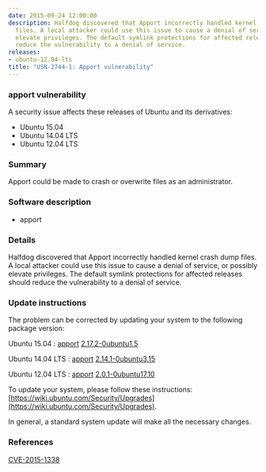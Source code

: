 ```yaml
---
date: 2015-09-24 12:00:00
description: Halfdog discovered that Apport incorrectly handled kernel crash dump
  files. A local attacker could use this issue to cause a denial of service, or possibly
  elevate privileges. The default symlink protections for affected releases should
  reduce the vulnerability to a denial of service.
releases:
- ubuntu-12.04-lts
title: "USN-2744-1: Apport vulnerability"
---
```


### apport vulnerability

A security issue affects these releases of Ubuntu and its derivatives:

* Ubuntu 15.04
* Ubuntu 14.04 LTS
* Ubuntu 12.04 LTS

### Summary

Apport could be made to crash or overwrite files as an administrator. 

### Software description

* apport 

### Details

Halfdog discovered that Apport incorrectly handled kernel crash dump files. A local attacker could use this issue to cause a denial of service, or possibly elevate privileges. The default symlink protections for affected releases should reduce the vulnerability to a denial of service. 

### Update instructions

The problem can be corrected by updating your system to the following package version:

Ubuntu 15.04
 : [apport](https://launchpad.net/ubuntu/+source/apport) <span> [2.17.2-0ubuntu1.5](https://launchpad.net/ubuntu/+source/apport/2.17.2-0ubuntu1.5) </span> 

Ubuntu 14.04 LTS
 : [apport](https://launchpad.net/ubuntu/+source/apport) <span> [2.14.1-0ubuntu3.15](https://launchpad.net/ubuntu/+source/apport/2.14.1-0ubuntu3.15) </span> 

Ubuntu 12.04 LTS
 : [apport](https://launchpad.net/ubuntu/+source/apport) <span> [2.0.1-0ubuntu17.10](https://launchpad.net/ubuntu/+source/apport/2.0.1-0ubuntu17.10) </span> 

To update your system, please follow these instructions: [https://wiki.ubuntu.com/Security/Upgrades](https://wiki.ubuntu.com/Security/Upgrades).

In general, a standard system update will make all the necessary changes. 

### References

 [CVE-2015-1338](http://people.ubuntu.com/~ubuntu-security/cve/CVE-2015-1338)
